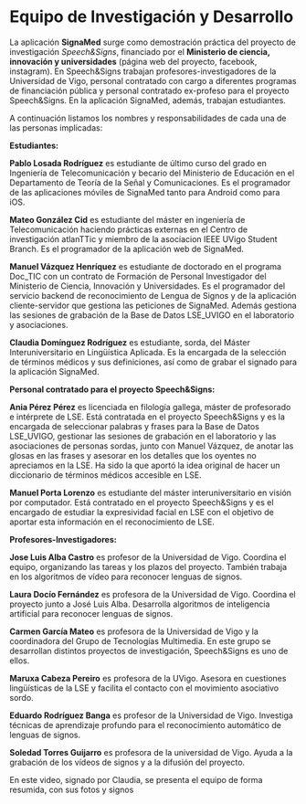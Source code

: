# Equipo de Investigación y Desarrollo

La aplicación **SignaMed** surge como demostración práctica del proyecto de investigación *Speech&Signs*, financiado por el **Ministerio de ciencia, innovación y universidades** (página web del proyecto, facebook, instagram). En Speech&Signs trabajan profesores-investigadores de la Universidad de Vigo, personal contratado con cargo a diferentes programas de financiación pública y personal contratado ex-profeso para el proyecto Speech&Signs. En la aplicación SignaMed, además, trabajan estudiantes.

A continuación listamos los nombres y responsabilidades de cada una de las personas implicadas:

**Estudiantes:**

**Pablo Losada Rodríguez** es estudiante de último curso del grado en Ingeniería de Telecomunicación y becario del Ministerio de Educación en el Departamento de Teoría de la Señal y Comunicaciones. Es el programador de las aplicaciones móviles de SignaMed tanto para Android como para iOS.

**Mateo González Cid** es estudiante del máster en ingeniería de Telecomunicación haciendo prácticas externas en el Centro de investigación atlanTTic y miembro de la asociacion IEEE UVigo Student Branch. Es el programador de la aplicación web de SignaMed.

**Manuel Vázquez Henríquez** es estudiante de doctorado en el programa Doc_TIC con un contrato de Formación de Personal Investigador del Ministerio de Ciencia, Innovación y Universidades. Es el programador del servicio backend de reconocimiento de Lengua de Signos y de la aplicación cliente-servidor que gestiona las peticiones de SignaMed. Además gestiona las sesiones de grabación de la Base de Datos LSE_UVIGO en el laboratorio y asociaciones.

**Claudia Domínguez Rodríguez** es estudiante, sorda, del Máster Interuniversitario en Lingüística Aplicada. Es la encargada de la selección de términos médicos y sus definiciones, así como de grabar el signado para la aplicación SignaMed.

**Personal contratado para el proyecto Speech&Signs:**

**Ania Pérez Pérez** es licenciada en filología gallega, máster de profesorado e intérprete de LSE. Está contratada en el proyecto Speech&Signs y es la encargada de seleccionar palabras y frases para la Base de Datos LSE_UVIGO, gestionar las sesiones de grabación en el laboratorio y las asociaciones de personas sordas, junto con Manuel Vázquez, de anotar las glosas en las frases y asesorar en los detalles que los oyentes no apreciamos en la LSE. Ha sido la que aportó la idea original de hacer un diccionario de términos médicos accesible en LSE.

**Manuel Porta Lorenzo** es estudiante del máster interuniversitario en visión por computador. Está contratado en el proyecto Speech&Signs y es el encargado de estudiar la expresividad facial en LSE con el objetivo de aportar esta información en el reconocimiento de LSE. 

**Profesores-Investigadores:**

**Jose Luis Alba Castro** es profesor de la Universidad de Vigo. Coordina el equipo, organizando las tareas y los plazos del proyecto. También trabaja en los algoritmos de vídeo para reconocer lenguas de signos.

**Laura Docío Fernández** es profesora de la Universidad de Vigo. Coordina el proyecto junto a José Luis Alba. Desarrolla algoritmos de inteligencia artificial para reconocer lenguas de signos.

**Carmen García Mateo** es profesora de la Universidad de Vigo y la coordinadora del Grupo de Tecnologías Multimedia. En este grupo se desarrollan distintos proyectos de investigación, Speech&Signs es uno de ellos.

**Maruxa Cabeza Pereiro** es profesora de la UVigo. Asesora en cuestiones lingüísticas de la LSE y facilita el contacto con el movimiento asociativo sordo.

**Eduardo Rodríguez Banga** es profesor de la Universidad de Vigo. Investiga técnicas de aprendizaje profundo para el reconocimiento automático de lenguas de signos.

**Soledad Torres Guijarro** es profesora de la universidad de Vigo. Ayuda a la grabación de los vídeos de signos y a la difusión del proyecto.

En este video, signado por Claudia, se presenta el equipo de forma resumida, con sus fotos y signos